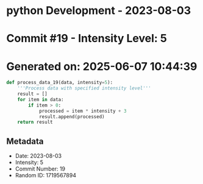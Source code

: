 ﻿# python Development - 2023-08-03
# Commit #19 - Intensity Level: 5
# Generated on: 2025-06-07 10:44:39
```python
def process_data_19(data, intensity=5):
    '''Process data with specified intensity level'''
    result = []
    for item in data:
        if item > 0:
            processed = item * intensity + 3
            result.append(processed)
    return result
```
## Metadata
- Date: 2023-08-03
- Intensity: 5
- Commit Number: 19
- Random ID: 1719567894
